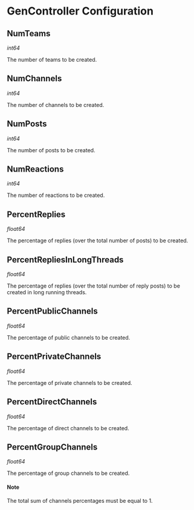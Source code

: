 # GenController Configuration

## NumTeams

*int64*

The number of teams to be created.

## NumChannels

*int64*

The number of channels to be created.

## NumPosts

*int64*

The number of posts to be created.

## NumReactions

*int64*

The number of reactions to be created.

## PercentReplies

*float64*

The percentage of replies (over the total number of posts) to be created.

## PercentRepliesInLongThreads

*float64*

The percentage of replies (over the total number of  reply posts) to be created in long running threads.

## PercentPublicChannels

*float64*

The percentage of public channels to be created.

## PercentPrivateChannels

*float64*

The percentage of private channels to be created.

## PercentDirectChannels

*float64*

The percentage of direct channels to be created.

## PercentGroupChannels

*float64*

The percentage of group channels to be created.

#### Note

The total sum of channels percentages must be equal to 1.
